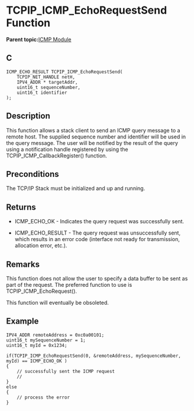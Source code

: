 # TCPIP\_ICMP\_EchoRequestSend Function

**Parent topic:**[ICMP Module](GUID-F3E078F7-6F1D-4D25-A999-F0F3E40A5971.md)

## C

```
ICMP_ECHO_RESULT TCPIP_ICMP_EchoRequestSend(
    TCPIP_NET_HANDLE netH, 
    IPV4_ADDR * targetAddr, 
    uint16_t sequenceNumber, 
    uint16_t identifier
);
```

## Description

This function allows a stack client to send an ICMP query message to a remote host. The supplied sequence number and identifier will be used in the query message. The user will be notified by the result of the query using a notification handle registered by using the TCPIP\_ICMP\_CallbackRegister\(\) function.

## Preconditions

The TCP/IP Stack must be initialized and up and running.

## Returns

-   ICMP\_ECHO\_OK - Indicates the query request was successfully sent.

-   ICMP\_ECHO\_RESULT - The query request was unsuccessfully sent, which results in an error code \(interface not ready for transmission, allocation error, etc.\).


## Remarks

This function does not allow the user to specify a data buffer to be sent as part of the request. The preferred function to use is TCPIP\_ICMP\_EchoRequest\(\).

This function will eventually be obsoleted.

## Example

```
IPV4_ADDR remoteAddress = 0xc0a00101;
uint16_t mySequenceNumber = 1;
uint16_t myId = 0x1234;

if(TCPIP_ICMP_EchoRequestSend(0, &remoteAddress, mySequenceNumber, myId) == ICMP_ECHO_OK )
{
    // successfully sent the ICMP request
    //
}
else
{
    // process the error
}
```

